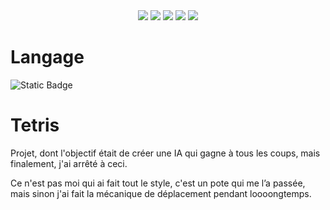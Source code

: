 <div align="center">
  <a href="#"><img src="https://img.shields.io/github/followers/papillonlut?label=Followers&style=flat&link=%23"/></a>
  <a href="https://www.buymeacoffee.com/papillonlut"><img src="https://img.shields.io/badge/%E3%85%A4-Buy_Me_Coffee-yellow?logo=buymeacoffee&link=https%3A%2F%2Fwww.buymeacoffee.com%2Fpapillonlut"/></a>
  <a href="#"><img src="https://img.shields.io/github/stars/papillonlut/tetris?style=flat&label=%E2%AD%90%20Stars&color=yellow&link=%23"/></a>
  <a href="#"><img src="https://img.shields.io/badge/Made_with-%F0%9F%92%96-black?labelColor=%23ff007f&link=%23"/></a>
  <a href="#"><img src="https://img.shields.io/badge/Assist%C3%A9%20par-ChatGPT-white?style=flat&logo=openai&logoColor=white&labelColor=%2374AA9C"/></a>
</div>

# Langage
<div align="left">
  <img alt="Static Badge" src="https://img.shields.io/badge/Python-blue?style=flat&logo=python&logoColor=yellow">
</div>

# Tetris

Projet, dont l'objectif était de créer une IA qui gagne à tous les coups, mais finalement, j'ai arrêté à ceci.

Ce n'est pas moi qui ai fait tout le style, c'est un pote qui me l’a passée, mais sinon j'ai fait la mécanique de déplacement pendant loooongtemps.
